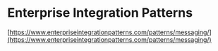 # Enterprise Integration Patterns

[https://www.enterpriseintegrationpatterns.com/patterns/messaging/](https://www.enterpriseintegrationpatterns.com/patterns/messaging/)
